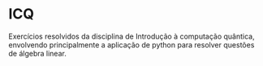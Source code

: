 # ICQ
Exercícios resolvidos da disciplina de Introdução à computação quântica, envolvendo principalmente a aplicação de python para resolver questões de álgebra linear.
